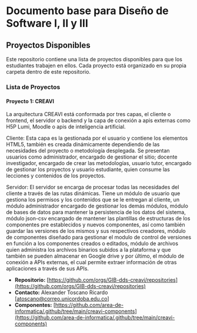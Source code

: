 # Documento base para Diseño de Software I, II y III

## Proyectos Disponibles

Este repositorio contiene una lista de proyectos disponibles para que los estudiantes trabajen en ellos. Cada proyecto está organizado en su propia carpeta dentro de este repositorio.

### Lista de Proyectos

#### Proyecto 1: CREAVI

La arquitectura CREAVI está conformada por tres capas, el cliente o frontend, el servidor o backend y la capa de conexión a apis externas como H5P Lumi, Moodle o apis de inteligencia artificial.

Cliente: Esta capa es la gestionada por el usuario y contiene los elementos HTML5, también es creada dinámicamente dependiendo de las necesidades del proyecto o metodología desplegada. Se presentan usuarios como administrador, encargado de gestionar el sitio; docente investigador, encargado de crear las metodologías, usuario tutor, encargado de gestionar los proyectos y usuario estudiante, quien consume las lecciones y contenidos de los proyectos.

Servidor: El servidor se encarga de procesar todas las necesidades del cliente a través de las rutas dinámicas. Tiene un módulo de usuario que gestiona los permisos y los contenidos que se le entregan al cliente, un módulo administrador encargado de gestionar los demás módulos, módulo de bases de datos para mantener la persistencia de los datos del sistema, módulo json-csv encargado de mantener las plantillas de estructuras de los componentes pre establecidos y nuevos componentes, así como también guardar las versiones de los mismos y sus respectivos creadores, módulo de componentes diseñado para gestionar el modulo de control de versiones en función a los componentes creados o editados, módulo de archivos quien administra los archivos binarios subidos a la plataforma y que también se pueden almacenar en Google drive y por último, el módulo de conexión a APIs externas, el cual permite extraer información de otras aplicaciones a través de sus APIs.

- **Repositorio:** [https://github.com/orgs/GIB-dds-creavi/repositories](https://github.com/orgs/GIB-dds-creavi/repositories) 
- **Contacto:** Alexander Toscano Ricardo [atoscano@correo.unicordoba.edu.co]
- **Componentes:** [https://github.com/area-de-informatica/.github/tree/main/creavi-components](https://github.com/area-de-informatica/.github/tree/main/creavi-components)

